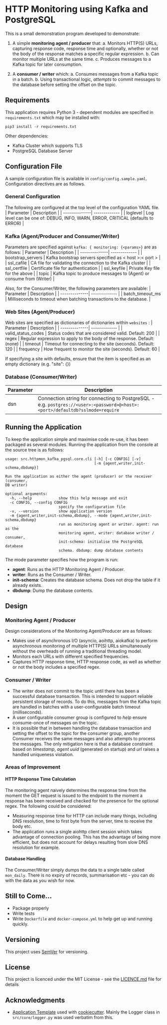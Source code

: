# HTTP Monitoring using Kafka and PostgreSQL
This is a small demonstration program developed to demonstrate:

1. A simple **monitoring agent / producer** that:
	a. Monitors HTTP(S) URLs, capturing response code, response time and optionally, whether or not the body of the response matches a specific regular expression.
	b. Can monitor multiple URLs at the same time.
	c. Produces messages to a Kafka topic for later consumption.

2. A **consumer / writer** which:
  a. Consumes messages from a Kafka topic in a batch.
  b. Using transactional logic, *attempts* to commit messages to the database before setting the offset on the topic. 

## Requirements
This application requires Python 3 - dependent modules are specified in `requirements.txt` which may be installed with:
```
pip3 install -r requirements.txt
```
Other dependencies:
* Kafka Cluster which supports TLS
* PostgreSQL Database Server

## Configuration File
A sample configuration file is available in `config/config.sample.yaml`. Configuration directives are as follows.

### General Configuration
The following are configured at the top level of the configuration YAML file.
| Parameter     | Description |
| --------------| ------------- |
| loglevel | Log level can be one of: DEBUG, INFO, WARN, ERROR, CRITICAL (defaults to ERROR) |

### Kafka (Agent/Producer and Consumer/Writer)
Parameters are specified against `kafka: { monitoring: {<params>}` are as follows:
| Parameter     | Description |
| --------------| ------------- |
| bootstrap_servers | Kafka bootstrap servers specified as < host >:< port > |
| ssl_cafile | CA file for validating the connection to the Kafka cluster |
| ssl_certfile | Certificate file for authentication |
| ssl_keyfile | Private Key file for the above |
| topic | Kafka topic to produce messages to (Agent) or consume from (Writer) |

Also, for the Consumer/Writer, the following parameters are available:
| Parameter     | Description |
| --------------| ------------- |
| batch_timeout_ms | Milliseconds to timeout when batching transactions to the database. |

### Web Sites (Agent/Producer)
Web sites are specified as dictionaries of dictionaries within `websites` :
| Parameter     | Description |
| --------------| ------------- |
| valid_status_codes | Status codes that are considered valid. Default: 200 |
| regex | Regular expression to apply to the body of the response. Default: (none) |
| timeout | Timeout for connecting to the site (seconds). Default: 120 |
| frequency | How frequent to monitor the site (seconds). Default: 60 |

If specifying a site with defaults, ensure that the item is specified as an empty dictionary (e.g. "site": {})

### Database (Consumer/Writer)
| Parameter     | Description |
| --------------| ------------- |
| dsn | Connection string for connecting to PostgreSQL - e.g. `postgres://<user>:<password>@<host>:<port>/defaultdb?sslmode=require` |

## Running the Application
To keep the application simple and maximise code re-use, it has been packaged as several modules.
Running the application from the console at the source tree is as follows:
```
usage: src.httpmon_kafka_pgsql.core.cli [-h] [-c CONFIG] [-v]
                                        [-m {agent,writer,init-schema,dbdump}]

Run the application as either the agent (producer) or the receiver (consumer,
DB writer)

optional arguments:
  -h, --help            show this help message and exit
  -c CONFIG, --config CONFIG
                        specify the configuration file
  -v, --version         show application version
  -m {agent,writer,init-schema,dbdump}, --mode {agent,writer,init-schema,dbdump}
                        run as monitoring agent or writer. agent: run as the
                        monitoring agent, writer: database writer / consumer,
                        init-schema: initialise the PostgreSQL database
                        schema. dbdump: dump database contents
```
The mode parameter specifies how the program is run:
* **agent**: Runs as the HTTP Monitoring Agent / Producer.
* **writer**: Runs as the Consumer / Writer.
* **init-schema**: Creates the database schema. Does not drop the table if it already exists.
* **dbdump**: Dump the database contents.

## Design
### Monitoring Agent / Producer
Design considerations of the Monitoring Agent/Producer are as follows:
* Makes use of asynchronous I/O (asyncio, aoihttp, aiokafka) to perform asynchronous monitoring of multiple HTTP(S) URLs simultaneously without the overheads of running a traditional threading model.
* Monitors each URLs with different specified frequencies.
* Captures HTTP response time, HTTP response code, as well as whether or not the body includes a specified regex.

###  Consumer / Writer
* The writer does not commit to the topic until there has been a successful database transaction. This is intended to support reliable persistent storage of records. To do this, messages from the Kafka topic are handled in batches with a user-configurable batch timeout (milliseconds).
* A user configurable consumer group is configured to *help* ensure consume-once of messages on the topic.
* It is possible that in between handling the database transaction and setting the offset to the topic for the consumer group, another Consumer receives the same messages and also attempts to process the messages. The only mitigation here is that a database constraint based on *timestamp*, *agent uuid* (generated on startup) and *url* raises a handled uniqueness violation. 

### Areas of Improvement
#### HTTP Response Time Calculation
The monitoring agent naively determines the response time from the moment the GET request is issued to the endpoint to the moment a response has been received and checked for the presence for the optional regex. The following could be considered:
* Measuring response time for HTTP can include many things, including DNS resolution, time to first byte from the server, time to receive the body etc.
* The application runs a single aiohttp client session which takes advantage of connection pooling. This has the advantage of being more efficient, but does not account for delays resulting from slow DNS resolution for example.

#### Database Handling
The Consumer/Writer simply dumps the data to a single table called `mon_daily`. There is no expiry of records, summarisation etc - you can do with the data as you wish for now.

## Still to Come...
* Package properly
* Write tests
* Write `Dockerfile` and `docker-compose.yml` to help get up and running quickly.

## Versioning

This project uses [SemVer](http://semver.org/) for versioning.

## License

This project is licenced under the MIT License - see the [LICENCE.md](https://gist.github.com/PurpleBooth/LICENSE.md) file for details

## Acknowledgments
* [Application Template](https://github.com/mdklatt/cookiecutter-python-app) used with [cookiecutter](https://github.com/cookiecutter/cookiecutter). Mainly the Logger class in `src/core/logger.py` was used verbatim from this.

